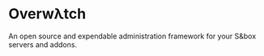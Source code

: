 # Overwλtch
An open source and expendable administration framework for your S&amp;box servers and addons.
